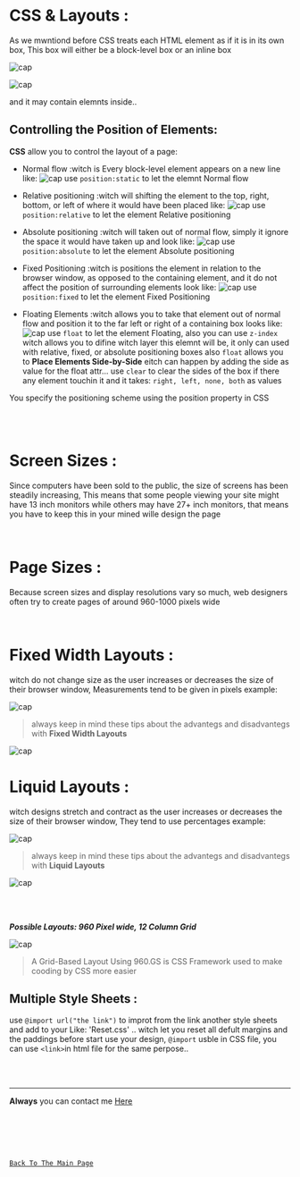 # CSS & Layouts :

As we mwntiond before CSS treats each HTML element as if it is in its own box, This box will either be a block-level box or an inline box

![cap](https://3madov-77.github.io/Reading-Notes/Resorses/Capture04-2.PNG)

![cap](https://3madov-77.github.io/Reading-Notes/Resorses/Capture04-3.PNG)

and it may contain elemnts inside..

## Controlling the Position of Elements:
**CSS** allow you to control the layout of a page: 
- Normal flow :witch is Every block-level element appears on a new line like: ![cap](https://3madov-77.github.io/Reading-Notes/Resorses/Capture04-4.PNG)
use `position:static` to let the elemnt Normal flow

- Relative positioning :witch will shifting the element to the top, right, bottom, or left of where it would have been placed like: ![cap](https://3madov-77.github.io/Reading-Notes/Resorses/Capture04-5.PNG)
use `position:relative` to let the element Relative positioning

- Absolute positioning :witch will taken out of normal flow, simply it ignore the space it would have taken up and look like: ![cap](https://3madov-77.github.io/Reading-Notes/Resorses/Capture04-6.PNG)
use `position:absolute` to let the element Absolute positioning

- Fixed Positioning :witch is positions the element in relation to the
browser window, as opposed to the containing element, and it do not affect the position of surrounding elements look like: ![cap](https://3madov-77.github.io/Reading-Notes/Resorses/Capture04-7.PNG)
use `position:fixed` to let the element Fixed Positioning

- Floating Elements :witch allows you to take that element out of normal flow and position it to the far left or right of a containing box looks like: ![cap](https://3madov-77.github.io/Reading-Notes/Resorses/Capture04-8.PNG)
use `float` to let the element Floating, also you can use `z-index` witch allows you to difine witch layer this elemnt will be, it only can used with relative, fixed, or absolute positioning boxes
also `float` allows you to **Place Elements Side-by-Side**  eitch can happen by adding the side as value for the float attr...
use `clear` to clear the sides of the box if there any element touchin it and it takes: `right, left, none, both` as values

 You specify the positioning scheme using the position property in CSS

<br>
<br>

# Screen Sizes :
Since computers have been sold to the public, the size of screens has been steadily increasing, This means that some people viewing your site might have 13 inch monitors while others may have 27+ inch monitors, that means you have to keep this in your mined wille design the page

<br>

# Page Sizes :
Because screen sizes and display resolutions vary so much, web designers often try to create pages of around 960-1000 pixels wide

<br>

# Fixed Width Layouts :
witch do not change size as the user increases or decreases the size of their browser window, Measurements tend to be given in pixels example:

![cap](https://3madov-77.github.io/Reading-Notes/Resorses/Capture04-11.PNG)

> always keep in mind these tips about the advantegs and disadvantegs with **Fixed Width Layouts**

![cap](https://3madov-77.github.io/Reading-Notes/Resorses/Capture04-9.PNG)

# Liquid Layouts :
witch designs stretch and contract as the user increases or decreases the
size of their browser window, They tend to use percentages example:

![cap](https://3madov-77.github.io/Reading-Notes/Resorses/Capture04-12.PNG)

> always keep in mind these tips about the advantegs and disadvantegs with **Liquid Layouts**

![cap](https://3madov-77.github.io/Reading-Notes/Resorses/Capture04-10.PNG)

<br>
<br>

***Possible Layouts: 960 Pixel wide, 12 Column Grid***

![cap](https://3madov-77.github.io/Reading-Notes/Resorses/Capture04-13.PNG)

> A Grid-Based Layout Using 960.GS is CSS Framework used to make cooding by CSS more easier 

## Multiple Style Sheets :
use `@import url("the link")` to improt from the link another style sheets and add to your Like: 'Reset.css' .. witch let you reset all defult margins and the paddings before start use your design, `@import` usble in CSS file, you can use `<link>`in html file for the same perpose..

<br>
<br>
<hr>

**Always** you can contact me [Here](https://3madov-77.github.io/Side-Projects/Me/index.html)

<br>
<br>
<br>
<br>

[`Back To The Main Page`](https://3madov-77.github.io/Reading-Notes/)
